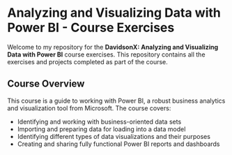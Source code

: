 # Analyzing and Visualizing Data with Power BI - Course Exercises

Welcome to my repository for the **DavidsonX: Analyzing and Visualizing Data with Power BI** course exercises. This repository contains all the exercises and projects completed as part of the course.

## Course Overview

This course is a guide to working with Power BI, a robust business analytics and visualization tool from Microsoft. The course covers:

- Identifying and working with business-oriented data sets
- Importing and preparing data for loading into a data model
- Identifying different types of data visualizations and their purposes
- Creating and sharing fully functional Power BI reports and dashboards
